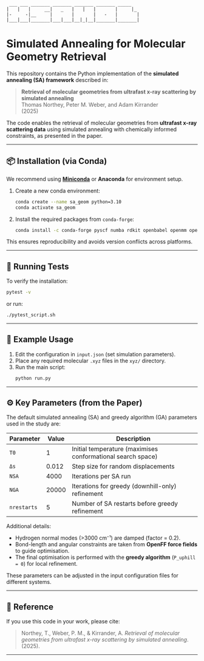 ````{verbatim} 
 ___ ___ _______ _______ _______ _______ _____   
|   |   |     __|   _   |   |   |       |     |_ 
|-     -|__     |       |       |   -   |       |
|___|___|_______|___|___|__|_|__|_______|_______|

````
# Simulated Annealing for Molecular Geometry Retrieval

This repository contains the Python implementation of the **simulated annealing (SA) framework** described in:

> **Retrieval of molecular geometries from ultrafast x-ray scattering by simulated annealing**  
> Thomas Northey, Peter M. Weber, and Adam Kirrander  
> (2025)

The code enables the retrieval of molecular geometries from **ultrafast x-ray scattering data** using simulated annealing with chemically informed constraints, as presented in the paper.

---

## 📦 Installation (via Conda)

We recommend using **[Miniconda](https://docs.conda.io/en/latest/miniconda.html)** or **Anaconda** for environment setup.

1. Create a new conda environment:
   ```sh
   conda create --name sa_geom python=3.10
   conda activate sa_geom
   ```

2. Install the required packages from `conda-forge`:
   ```sh
   conda install -c conda-forge pyscf numba rdkit openbabel openmm openff-toolkit openff-forcefields
   ```

This ensures reproducibility and avoids version conflicts across platforms.

---

## 🧪 Running Tests

To verify the installation:
```sh
pytest -v
```
or run:
```sh
./pytest_script.sh
```

---

## 🚀 Example Usage

1. Edit the configuration in `input.json` (set simulation parameters).  
2. Place any required molecular `.xyz` files in the `xyz/` directory.  
3. Run the main script:
   ```sh
   python run.py
   ```

---

## ⚙️ Key Parameters (from the Paper)

The default simulated annealing (SA) and greedy algorithm (GA) parameters used in the study are:

| Parameter   | Value  | Description |
|-------------|--------|-------------|
| `T0`        | 1      | Initial temperature (maximises conformational search space) |
| `Δs`        | 0.012  | Step size for random displacements |
| `NSA`       | 4000   | Iterations per SA run |
| `NGA`       | 20000  | Iterations for greedy (downhill-only) refinement |
| `nrestarts` | 5      | Number of SA restarts before greedy refinement |

Additional details:
- Hydrogen normal modes (>3000 cm⁻¹) are damped (factor = 0.2).  
- Bond-length and angular constraints are taken from **OpenFF force fields** to guide optimisation.  
- The final optimisation is performed with the **greedy algorithm** (`P_uphill = 0`) for local refinement.  

These parameters can be adjusted in the input configuration files for different systems.

---

## 📖 Reference

If you use this code in your work, please cite:

> Northey, T., Weber, P. M., & Kirrander, A. *Retrieval of molecular geometries from ultrafast x-ray scattering by simulated annealing*. (2025).  

---
